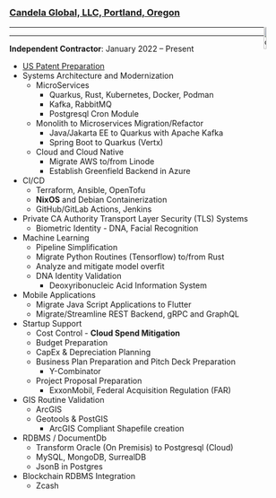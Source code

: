 ### [Candela Global, LLC, Portland, Oregon](https://candela.global)

<img src="images/candela_logo.png" alt="candela_Logo" style="width:10%; float: right;">

---

---

**Independent Contractor**: January 2022 – Present

- [US Patent Preparation](../patents_pending.md)
- Systems Architecture and Modernization
  - MicroServices
    - Quarkus, Rust, Kubernetes, Docker, Podman
    - Kafka, RabbitMQ
    - Postgresql Cron Module
  - Monolith to Microservices Migration/Refactor
    - Java/Jakarta EE to Quarkus with Apache Kafka
    - Spring Boot to Quarkus (Vertx)
  - Cloud and Cloud Native
    - Migrate AWS to/from Linode
    - Establish Greenfield Backend in Azure
- CI/CD
  - Terraform, Ansible, OpenTofu
  - **NixOS** and Debian Containerization
  - GitHub/GitLab Actions, Jenkins
- Private CA Authority Transport Layer Security (TLS) Systems
  - Biometric Identity - DNA, Facial Recognition
- Machine Learning
  - Pipeline Simplification
  - Migrate Python Routines (Tensorflow) to/from Rust
  - Analyze and mitigate model overfit
  - DNA Identity Validation
    - Deoxyribonucleic Acid Information System
- Mobile Applications
  - Migrate Java Script Applications to Flutter
  - Migrate/Streamline REST Backend, gRPC and GraphQL
- Startup Support
  - Cost Control \- **Cloud Spend Mitigation**
  - Budget Preparation
  - CapEx & Depreciation Planning
  - Business Plan Preparation and Pitch Deck Preparation
    - Y-Combinator
  - Project Proposal Preparation
    - ExxonMobil, Federal Acquisition Regulation (FAR)
- GIS Routine Validation
  - ArcGIS
  - Geotools & PostGIS
    - ArcGIS Compliant Shapefile creation
- RDBMS / DocumentDb
  - Transform Oracle (On Premisis) to Postgresql (Cloud)
  - MySQL, MongoDB, SurrealDB
  - JsonB in Postgres
- Blockchain RDBMS Integration
  - Zcash
